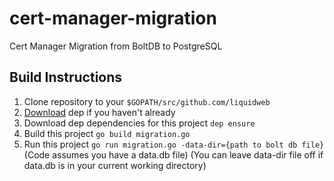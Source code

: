# cert-manager-migration
Cert Manager Migration from BoltDB to PostgreSQL

## Build Instructions
1. Clone repository to your `$GOPATH/src/github.com/liquidweb`
2. [Download](https://golang.github.io/dep/docs/installation.html) dep if you haven't already   
3. Download dep dependencies for this project
   `dep ensure`
4. Build this project
   `go build migration.go`
5. Run this project 
   `go run migration.go -data-dir={path to bolt db file}` (Code assumes you have a data.db file) (You can leave data-dir file off if data.db is in your current working directory)
